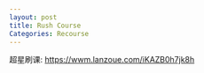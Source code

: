 ```yaml
---
layout: post
title: Rush Course
Categories: Recourse
---
```

超星刷课: https://wwm.lanzoue.com/iKAZB0h7jk8h
